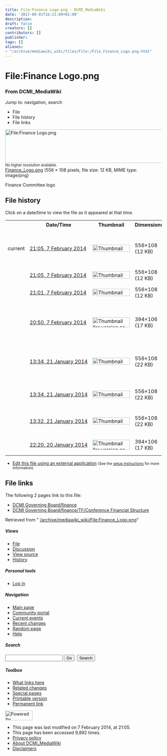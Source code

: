 ```yaml
---
title: File:Finance Logo.png - DCMI_MediaWiki
date: '2017-09-01T16:21:09+01:00'
description: 
draft: false
creators: []
contributors: []
publisher: 
tags: []
aliases:
- "/archive/mediawiki_wiki/files/File:/File_Finance_Logo.png.html"
---
```


<a id="top"></a>
# File:Finance Logo.png

### From DCMI\_MediaWiki

Jump to: navigation, search
<!-- start content -->
- File
- File history
- File links

 [<img alt="File:Finance Logo.png" src="/images/3/30/Finance_Logo.png" width="556" height="108">](/archive/mediawiki_wiki/files/Finance_Logo.png)  
<small>No higher resolution available.</small>  
 [Finance\_Logo.png](/images/3/30/Finance_Logo.png)‎ (556 × 108 pixels, file size: 12 KB, MIME type: image/png)

Finance Committee logo

<!-- 
NewPP limit report
Preprocessor node count: 1/1000000
Post-expand include size: 0/2097152 bytes
Template argument size: 0/2097152 bytes
Expensive parser function count: 0/100
-->
## File history

Click on a date/time to view the file as it appeared at that time.

<table class="wikitable filehistory">
  <tr>
    <td></td>
    <th>Date/Time</th>
    <th>Thumbnail</th>
    <th>Dimensions</th>
    <th>User</th>
    <th>Comment</th>
  </tr>
  <tr>
    <td>current</td>
    <td class="filehistory-selected" style="white-space: nowrap;"><a href="/archive/mediawiki_wiki/files/Finance_Logo.png">21:05, 7 February 2014</a></td>
    <td><a href="/images/3/30/Finance_Logo.png"><img alt="Thumbnail for version as of 21:05, 7 February 2014" src="/images/3/30/Finance_Logo.png" width="120" height="23"></a></td>
    <td>556×108 <span style="white-space: nowrap;">(12 KB)</span>
    </td>
    <td>
      <a href="/index.php?title=User:EricChildress&amp;action=edit&amp;redlink=1" class="new mw-userlink" title="User:EricChildress (page does not exist)">EricChildress</a> <span style="white-space: nowrap;"> <span class="mw-usertoollinks">(<a href="/index.php?title=User_talk:EricChildress&amp;action=edit&amp;redlink=1" class="new" title="User talk:EricChildress (page does not exist)">Talk</a> | <a href="/index.php/Special:Contributions/EricChildress" title="Special:Contributions/EricChildress">contribs</a>)</span></span>
    </td>
    <td> <span class="comment">(Reverted to version as of 21:01, 7 February 2014)</span>
    </td>
  </tr>
  <tr>
    <td></td>
    <td style="white-space: nowrap;"><a href="/images/archive/3/30/20140207210517%21Finance_Logo.png">21:05, 7 February 2014</a></td>
    <td><a href="/images/archive/3/30/20140207210517%21Finance_Logo.png"><img alt="Thumbnail for version as of 21:05, 7 February 2014" src="/images/archive/3/30/20140207210517%21Finance_Logo.png" width="120" height="23"></a></td>
    <td>556×108 <span style="white-space: nowrap;">(12 KB)</span>
    </td>
    <td>
      <a href="/index.php?title=User:EricChildress&amp;action=edit&amp;redlink=1" class="new mw-userlink" title="User:EricChildress (page does not exist)">EricChildress</a> <span style="white-space: nowrap;"> <span class="mw-usertoollinks">(<a href="/index.php?title=User_talk:EricChildress&amp;action=edit&amp;redlink=1" class="new" title="User talk:EricChildress (page does not exist)">Talk</a> | <a href="/index.php/Special:Contributions/EricChildress" title="Special:Contributions/EricChildress">contribs</a>)</span></span>
    </td>
    <td></td>
  </tr>
  <tr>
    <td></td>
    <td style="white-space: nowrap;"><a href="/images/archive/3/30/20140207210504%21Finance_Logo.png">21:01, 7 February 2014</a></td>
    <td><a href="/images/archive/3/30/20140207210504%21Finance_Logo.png"><img alt="Thumbnail for version as of 21:01, 7 February 2014" src="/images/archive/3/30/20140207210504%21Finance_Logo.png" width="120" height="23"></a></td>
    <td>556×108 <span style="white-space: nowrap;">(12 KB)</span>
    </td>
    <td>
      <a href="/index.php?title=User:EricChildress&amp;action=edit&amp;redlink=1" class="new mw-userlink" title="User:EricChildress (page does not exist)">EricChildress</a> <span style="white-space: nowrap;"> <span class="mw-usertoollinks">(<a href="/index.php?title=User_talk:EricChildress&amp;action=edit&amp;redlink=1" class="new" title="User talk:EricChildress (page does not exist)">Talk</a> | <a href="/index.php/Special:Contributions/EricChildress" title="Special:Contributions/EricChildress">contribs</a>)</span></span>
    </td>
    <td> <span class="comment">(Corrected name of Committee)</span>
    </td>
  </tr>
  <tr>
    <td></td>
    <td style="white-space: nowrap;"><a href="/images/archive/3/30/20140207210132%21Finance_Logo.png">20:50, 7 February 2014</a></td>
    <td><a href="/images/archive/3/30/20140207210132%21Finance_Logo.png"><img alt="Thumbnail for version as of 20:50, 7 February 2014" src="/images/archive/3/30/20140207210132%21Finance_Logo.png" width="120" height="32"></a></td>
    <td>394×106 <span style="white-space: nowrap;">(17 KB)</span>
    </td>
    <td>
      <a href="/index.php?title=User:EricChildress&amp;action=edit&amp;redlink=1" class="new mw-userlink" title="User:EricChildress (page does not exist)">EricChildress</a> <span style="white-space: nowrap;"> <span class="mw-usertoollinks">(<a href="/index.php?title=User_talk:EricChildress&amp;action=edit&amp;redlink=1" class="new" title="User talk:EricChildress (page does not exist)">Talk</a> | <a href="/index.php/Special:Contributions/EricChildress" title="Special:Contributions/EricChildress">contribs</a>)</span></span>
    </td>
    <td> <span class="comment">(Reverted to version as of 22:20, 20 January 2014)</span>
    </td>
  </tr>
  <tr>
    <td></td>
    <td style="white-space: nowrap;"><a href="/images/archive/3/30/20140207205006%21Finance_Logo.png">13:34, 21 January 2014</a></td>
    <td><a href="/images/archive/3/30/20140207205006%21Finance_Logo.png"><img alt="Thumbnail for version as of 13:34, 21 January 2014" src="/images/archive/3/30/20140207205006%21Finance_Logo.png" width="120" height="23"></a></td>
    <td>556×108 <span style="white-space: nowrap;">(22 KB)</span>
    </td>
    <td>
      <a href="/index.php?title=User:StuartSutton&amp;action=edit&amp;redlink=1" class="new mw-userlink" title="User:StuartSutton (page does not exist)">StuartSutton</a> <span style="white-space: nowrap;"> <span class="mw-usertoollinks">(<a href="/index.php?title=User_talk:StuartSutton&amp;action=edit&amp;redlink=1" class="new" title="User talk:StuartSutton (page does not exist)">Talk</a> | <a href="/index.php/Special:Contributions/StuartSutton" title="Special:Contributions/StuartSutton">contribs</a>)</span></span>
    </td>
    <td> <span class="comment">(Reverted to version as of 13:32, 21 January 2014)</span>
    </td>
  </tr>
  <tr>
    <td></td>
    <td style="white-space: nowrap;"><a href="/images/archive/3/30/20140121133435%21Finance_Logo.png">13:34, 21 January 2014</a></td>
    <td><a href="/images/archive/3/30/20140121133435%21Finance_Logo.png"><img alt="Thumbnail for version as of 13:34, 21 January 2014" src="/images/archive/3/30/20140121133435%21Finance_Logo.png" width="120" height="23"></a></td>
    <td>556×108 <span style="white-space: nowrap;">(22 KB)</span>
    </td>
    <td>
      <a href="/index.php?title=User:StuartSutton&amp;action=edit&amp;redlink=1" class="new mw-userlink" title="User:StuartSutton (page does not exist)">StuartSutton</a> <span style="white-space: nowrap;"> <span class="mw-usertoollinks">(<a href="/index.php?title=User_talk:StuartSutton&amp;action=edit&amp;redlink=1" class="new" title="User talk:StuartSutton (page does not exist)">Talk</a> | <a href="/index.php/Special:Contributions/StuartSutton" title="Special:Contributions/StuartSutton">contribs</a>)</span></span>
    </td>
    <td> <span class="comment">(Finance &amp; Bylaws Committee logo)</span>
    </td>
  </tr>
  <tr>
    <td></td>
    <td style="white-space: nowrap;"><a href="/images/archive/3/30/20140121133423%21Finance_Logo.png">13:32, 21 January 2014</a></td>
    <td><a href="/images/archive/3/30/20140121133423%21Finance_Logo.png"><img alt="Thumbnail for version as of 13:32, 21 January 2014" src="/images/archive/3/30/20140121133423%21Finance_Logo.png" width="120" height="23"></a></td>
    <td>556×108 <span style="white-space: nowrap;">(22 KB)</span>
    </td>
    <td>
      <a href="/index.php?title=User:StuartSutton&amp;action=edit&amp;redlink=1" class="new mw-userlink" title="User:StuartSutton (page does not exist)">StuartSutton</a> <span style="white-space: nowrap;"> <span class="mw-usertoollinks">(<a href="/index.php?title=User_talk:StuartSutton&amp;action=edit&amp;redlink=1" class="new" title="User talk:StuartSutton (page does not exist)">Talk</a> | <a href="/index.php/Special:Contributions/StuartSutton" title="Special:Contributions/StuartSutton">contribs</a>)</span></span>
    </td>
    <td> <span class="comment">(Finance &amp; Bylaws Committee logo)</span>
    </td>
  </tr>
  <tr>
    <td></td>
    <td style="white-space: nowrap;"><a href="/images/archive/3/30/20140121133256%21Finance_Logo.png">22:20, 20 January 2014</a></td>
    <td><a href="/images/archive/3/30/20140121133256%21Finance_Logo.png"><img alt="Thumbnail for version as of 22:20, 20 January 2014" src="/images/archive/3/30/20140121133256%21Finance_Logo.png" width="120" height="32"></a></td>
    <td>394×106 <span style="white-space: nowrap;">(17 KB)</span>
    </td>
    <td>
      <a href="/index.php?title=User:StuartSutton&amp;action=edit&amp;redlink=1" class="new mw-userlink" title="User:StuartSutton (page does not exist)">StuartSutton</a> <span style="white-space: nowrap;"> <span class="mw-usertoollinks">(<a href="/index.php?title=User_talk:StuartSutton&amp;action=edit&amp;redlink=1" class="new" title="User talk:StuartSutton (page does not exist)">Talk</a> | <a href="/index.php/Special:Contributions/StuartSutton" title="Special:Contributions/StuartSutton">contribs</a>)</span></span>
    </td>
    <td> <span class="comment">(Finance Committee logo)</span>
    </td>
  </tr>
</table>

  

- [Edit this file using an external application](/index.php?title=File:Finance_Logo.png&action=edit&externaledit=true&mode=file "File:Finance Logo.png") <small>(See the <a href="http://www.mediawiki.org/wiki/Manual:External_editors" class="external text" rel="nofollow">setup instructions</a> for more information)</small>

## File links

The following 2 pages link to this file:

- [DCMI Governing Board/finance](/index.php/DCMI_Governing_Board/finance "DCMI Governing Board/finance")
- [DCMI Governing Board/finance/TF/Conference Financial Structure](/index.php/DCMI_Governing_Board/finance/TF/Conference_Financial_Structure "DCMI Governing Board/finance/TF/Conference Financial Structure")

Retrieved from " [/archive/mediawiki_wiki/File:Finance\_Logo.png](/archive/mediawiki_wiki/files/File:/File:Finance_Logo.png.html)"

<!-- end content -->

##### Views

- [File](/archive/mediawiki_wiki/files/File:/File:Finance_Logo.png.html "View the file page [c]")
- [Discussion](/index.php?title=File_talk:Finance_Logo.png&action=edit&redlink=1 "Discussion about the content page [t]")
- [View source](/index.php?title=File:Finance_Logo.png&action=edit "This page is protected.
You can view its source [e]")
- [History](/index.php?title=File:Finance_Logo.png&action=history "Past revisions of this page [h]")

##### Personal tools

- [Log in](/index.php?title=Special:UserLogin&returnto=File:Finance_Logo.png "You are encouraged to log in; however, it is not mandatory [o]")

<script type="text/javascript"> if (window.isMSIE55) fixalpha(); </script>

##### Navigation

- [Main page](/index.php/Main_Page "Visit the main page [z]")
- [Community portal](/index.php/DCMI_MediaWiki:Community_portal "About the project, what you can do, where to find things")
- [Current events](/index.php/DCMI_MediaWiki:Current_events "Find background information on current events")
- [Recent changes](/index.php/Special:RecentChanges "The list of recent changes in the wiki [r]")
- [Random page](/index.php/Special:Random "Load a random page [x]")
- [Help](/index.php/Help:Contents "The place to find out")

##### <label for="searchInput">Search</label>

<form action="/index.php" id="searchform">
				<input type="hidden" name="title" value="Special:Search">
				<input id="searchInput" title="Search DCMI_MediaWiki" accesskey="f" type="search" name="search">
				<input type="submit" name="go" class="searchButton" id="searchGoButton" value="Go" title="Go to a page with this exact name if exists"> 
				<input type="submit" name="fulltext" class="searchButton" id="mw-searchButton" value="Search" title="Search the pages for this text">
			</form>

##### Toolbox

- [What links here](/index.php/Special:WhatLinksHere/File:Finance_Logo.png "List of all wiki pages that link here [j]")
- [Related changes](/index.php/Special:RecentChangesLinked/File:Finance_Logo.png "Recent changes in pages linked from this page [k]")
- [Special pages](/index.php/Special:SpecialPages "List of all special pages [q]")
- [Printable version](/index.php?title=File:Finance_Logo.png&printable=yes "Printable version of this page [p]")
- [Permanent link](/index.php?title=File:Finance_Logo.png&oldid=6488 "Permanent link to this revision of the page")

<!-- end of the left (by default at least) column -->

 [<img src="/skins/common/images/poweredby_mediawiki_88x31.png" height="31" width="88" alt="Powered by MediaWiki">](http://www.mediawiki.org/)

- This page was last modified on 7 February 2014, at 21:05.
- This page has been accessed 9,892 times.
- [Privacy policy](/index.php/DCMI_MediaWiki:Privacy_policy "DCMI MediaWiki:Privacy policy")
- [About DCMI\_MediaWiki](/index.php/DCMI_MediaWiki:About "DCMI MediaWiki:About")
- [Disclaimers](/index.php/DCMI_MediaWiki:General_disclaimer "DCMI MediaWiki:General disclaimer")

<script>if (window.runOnloadHook) runOnloadHook();</script><!-- Served in 0.496 secs. -->
